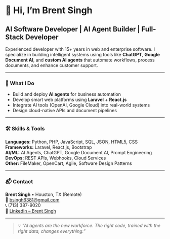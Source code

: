# 👋 Hi, I’m Brent Singh

## AI Software Developer | AI Agent Builder | Full-Stack Developer

Experienced developer with 15+ years in web and enterprise software. I specialize in building intelligent systems using tools like **ChatGPT**, **Google Document AI**, and **custom AI agents** that automate workflows, process documents, and enhance customer support.

---

### 🚀 What I Do
- Build and deploy **AI agents** for business automation  
- Develop smart web platforms using **Laravel** + **React.js**  
- Integrate AI tools (OpenAI, Google Cloud) into real-world systems  
- Design cloud-native APIs and document pipelines

---

### 🛠️ Skills & Tools

**Languages:** Python, PHP, JavaScript, SQL, JSON, HTML5, CSS  
**Frameworks:** Laravel, React.js, Bootstrap  
**AI/ML:** AI Agents, ChatGPT, Google Document AI, Prompt Engineering  
**DevOps:** REST APIs, Webhooks, Cloud Services  
**Other:** FileMaker, OpenCart, Agile, Software Design Patterns

---

### 📬 Contact

**Brent Singh** • Houston, TX (Remote)  
📧 bsingh6381@gmail.com  
📞 (713) 387-9020  
🔗 [LinkedIn – Brent Singh](https://linkedin.com/in/brent-singh)

---

> 💡 *“AI agents are the new workforce. The right code, trained with the right data, changes everything.”*
